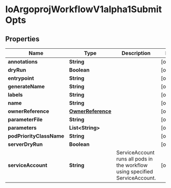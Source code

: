 

# IoArgoprojWorkflowV1alpha1SubmitOpts


## Properties

Name | Type | Description | Notes
------------ | ------------- | ------------- | -------------
**annotations** | **String** |  |  [optional]
**dryRun** | **Boolean** |  |  [optional]
**entrypoint** | **String** |  |  [optional]
**generateName** | **String** |  |  [optional]
**labels** | **String** |  |  [optional]
**name** | **String** |  |  [optional]
**ownerReference** | [**OwnerReference**](OwnerReference.md) |  |  [optional]
**parameterFile** | **String** |  |  [optional]
**parameters** | **List&lt;String&gt;** |  |  [optional]
**podPriorityClassName** | **String** |  |  [optional]
**serverDryRun** | **Boolean** |  |  [optional]
**serviceAccount** | **String** | ServiceAccount runs all pods in the workflow using specified ServiceAccount. |  [optional]



